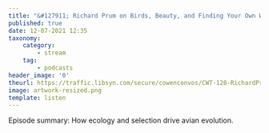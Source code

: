 ```yaml
---
title: "&#127911; Richard Prum on Birds, Beauty, and Finding Your Own Way"
published: true
date: 12-07-2021 12:35
taxonomy:
    category:
        - stream
    tag:
        - podcasts
header_image: '0'
theurl: https://traffic.libsyn.com/secure/cowenconvos/CWT-128-RichardPrum-podcast-final.mp3?dest-id=850607
image: artwork-resized.png
template: listen
--- 
```

Episode summary: How ecology and selection drive avian evolution.

